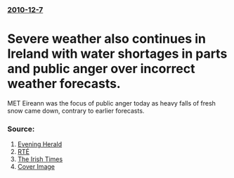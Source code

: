 ### [2010-12-7](/news/2010/12/7/index.md)

# Severe weather also continues in Ireland with water shortages in parts and public anger over incorrect weather forecasts. 

MET Eireann was the focus of public anger today as heavy falls of fresh snow came down, contrary to earlier forecasts.


### Source:

1. [Evening Herald](http://www.herald.ie/national-news/city-news/public-anger-at-met-eireann-as-fresh-snow-falls-cause-more-chaos-2450856.html)
2. [RTÉ](http://www.rte.ie/news/2010/1207/weather.html)
3. [The Irish Times](http://www.irishtimes.com/newspaper/breaking/2010/1207/breaking4.html)
3. [Cover Image](http://www.herald.ie/editorial/facebook_share_logos/herald.png)
